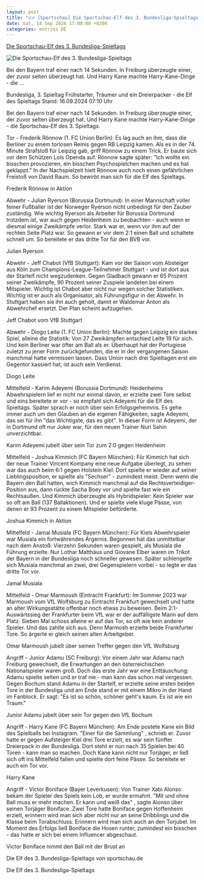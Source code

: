 ```yaml
---
layout: post
title: "🔥🔥 [Sportschau] Die Sportschau-Elf des 3. Bundesliga-Spieltags"
date: Sat, 14 Sep 2024 17:00:00 +0200
categories: entries DE
---
```

[Die Sportschau-Elf des 3. Bundesliga-Spieltags](https://www.sportschau.de/fussball/bundesliga/fruehstarter-traeumer-und-ein-dreierpacker-die-elf-des-spieltags,elf-des-spieltags-660.html)

![Die Sportschau-Elf des 3. Bundesliga-Spieltags](https://images.sportschau.de/image/3b6a7834-56d6-41d9-9616-6c5faf04b4f5/AAABkfabWGk/AAABkZLhkrw/16x9-1280/spieltag-3-elf-des-spieltags-102.jpg)

Bei den Bayern traf einer nach 14 Sekunden. In Freiburg überzeugte einer, der zuvor selten überzeugt hat. Und Harry Kane machte Harry-Kane-Dinge - die ...

Bundesliga, 3. Spieltag Frühstarter, Träumer und ein Dreierpacker - die Elf des Spieltags Stand: 16.09.2024 07:10 Uhr

Bei den Bayern traf einer nach 14 Sekunden. In Freiburg überzeugte einer, der zuvor selten überzeugt hat. Und Harry Kane machte Harry-Kane-Dinge - die Sportschau-Elf des 3. Spieltags.

Tor - Frederik Rönnow (1. FC Union Berlin): Es lag auch an ihm, dass die Berliner zu einem torlosen Remis gegen RB Leipzig kamen. Als es in der 74. Minute Strafstoß für Leipzig gab, griff Rönnow zu einem Trick. Er baute sich vor dem Schützen Loïs Openda auf. Rönnow sagte später: "Ich wollte ein bisschen provozieren, ein bisschen Psychospielchen machen und es hat geklappt." In der Nachspielzeit hielt Rönnow auch noch einen gefährlichen Freistoß von David Raum. So bewirbt man sich für die Elf des Spieltags.

Frederik Rönnow in Aktion

Abwehr - Julian Ryerson (Borussia Dortmund): In einer Mannschaft voller feiner Fußballer ist der Norweger Ryerson nicht unbedingt für den Zauber zuständig. Wie wichtig Ryerson als Arbeiter für Borussia Dortmund trotzdem ist, war auch gegen Heidenheim zu beobachten - auch wenn er diesmal einige Zweikämpfe verlor. Stark war er, wenn vor ihm auf der rechten Seite Platz war. So gewann er vor dem 2:1 einen Ball und schaltete schnell um. So bereitete er das dritte Tor für den BVB vor.

Julian Ryerson

Abwehr - Jeff Chabot (VfB Stuttgart): Kam vor der Saison vom Absteiger aus Köln zum Champions-League-Teilnehmer Stuttgart - und ist dort aus der Startelf nicht wegzudenken. Gegen Gladbach gewann er 65 Prozent seiner Zweikämpfe, 90 Prozent seiner Zuspiele landeten bei einem Mitspieler. Wichtig ist Chabot aber nicht nur wegen solcher Statistiken. Wichtig ist er auch als Organisator, als Führungsfigur in der Abwehr. In Stuttgart haben sie ihn auch geholt, damit er Waldemar Anton als Abwehrchef ersetzt. Der Plan scheint aufzugehen.

Jeff Chabot vom VfB Stuttgart

Abwehr - Diogo Leite (1. FC Union Berlin): Machte gegen Leipzig ein starkes Spiel, alleine die Statistik: Von 27 Zweikämpfen entschied Leite 19 für sich. Und kein Berliner war öfter am Ball als er. Überhaupt hat der Portugiese zuletzt zu jener Form zurückgefunden, die er in der vergangenen Saison manchmal hatte vermissen lassen. Dass Union nach drei Spieltagen erst ein Gegentor kassiert hat, ist auch sein Verdienst.

Diogo Leite

Mittelfeld - Karim Adeyemi (Borussia Dortmund): Heidenheims Abwehrspielern lief er nicht nur einmal davon, er erzielte zwei Tore selbst und eins bereitete er vor - so empfahl sich Adeyemi für die Elf des Spieltags. Später sprach er noch über sein Erfolgsgeheimnis. Es gehe immer auch um den Glauben an die eigenen Fähigkeiten, sagte Adeyemi, das sei für ihn "das Wichtigste, das es gibt". In dieser Form ist Adeyemi, der in Dortmund oft nur Joker war, für den neuen Trainer Nuri Sahin unverzichtbar.

Karim Adeyemi jubelt über sein Tor zum 2:0 gegen Heidenheim

Mittelfeld - Joshua Kimmich (FC Bayern München): Für Kimmich hat sich der neue Trainer Vincent Kompany eine neue Aufgabe überlegt, zu sehen war das auch beim 6:1 gegen Holstein Kiel: Dort spielte er wieder auf seiner Lieblingsposition, er spielte als "Sechser" - zumindest meist. Denn wenn die Bayern den Ball hatten, wich Kimmich manchmal auf die Rechtsverteidiger-Position aus, dann rückte Sacha Boey vor und spielte fast wie ein Rechtsaußen. Und Kimmich überzeugte als Hybridspieler: Kein Spieler war so oft am Ball (137 Ballaktionen). Und er spielte viele kluge Pässe, von denen er 93 Prozent zu einem Mitspieler beförderte.

Joshua Kimmich in Aktion

Mittelfeld - Jamal Musiala (FC Bayern München): Für Kiels Abwehrspieler war Musiala ein fortwährendes Ärgernis. Begonnen hat das unmittelbar nach dem Anstoß: Vierzehn Sekunden waren gespielt, als Musiala die Führung erzielte. Nur Lothar Matthäus und Giovane Elber waren im Trikot der Bayern in der Bundesliga noch schneller gewesen. Später schlengelte sich Musiala manchmal an zwei, drei Gegenspielern vorbei - so legte er das dritte Tor vor.

Jamal Musiala

Mittelfeld - Omar Marmoush (Eintracht Frankfurt): Im Sommer 2023 war Marmoush vom VfL Wolfsburg zu Eintracht Frankfurt gewechselt und hatte an alter Wirkungsstätte offenbar noch etwas zu beweisen. Beim 2:1-Auswärtssieg der Frankfurter beim VfL war er der auffälligste Mann auf dem Platz. Sieben Mal schoss alleine er auf das Tor, so oft wie kein anderer Spieler. Und das zahlte sich aus. Denn Marmosh erzielte beide Frankfurter Tore. So ärgerte er gleich seinen alten Arbeitgeber.

Omar Marmoush jubelt über seinen Treffer gegen den VfL Wolfsburg

Angriff - Junior Adamu (SC Freiburg): Vor einem Jahr war Adamu nach Freiburg gewechselt, die Erwartungen an den österreichischen Nationalspieler waren groß. Doch das erste Jahr war eine Enttäuschung: Adamu spielte selten und er traf nie - man kann das schon mal vergessen. Gegen Bochum stand Adamu in der Startelf, er erzielte seine ersten beiden Tore in der Bundesliga und am Ende stand er mit einem Mikro in der Hand im Fanblock. Er sagt: "Es ist so schön, schöner geht's kaum. Es ist wie ein Traum."

Junior Adamu jubelt über sein Tor gegen den VfL Bochum

Angriff - Harry Kane (FC Bayern München): Am Ende postete Kane ein Bild des Spielballs bei Instagram. "Einer für die Sammlung" , schrieb er. Zuvor hatte er gegen Aufsteiger Kiel drei Tore erzielt, es war sein fünfter Dreierpack in der Bundesliga. Dort steht er nun nach 35 Spielen bei 40 Toren - kann man so machen. Doch Kane kann nicht nur Torjäger, er ließ sich oft ins Mittelfeld fallen und spielte dort feine Pässe. So bereitete er auch ein Tor vor.

Harry Kane

Angriff - Victor Boniface (Bayer Leverkusen): Von Trainer Xabi Alonso bekam der Spieler des Spiels kein Lob, er wurde ermahnt. "Mit und ohne Ball muss er mehr machen. Er kann und weiß das" , sagte Alonso über seinen Torjäger Boniface. Zwei Tore hatte Boniface gegen Hoffenheim erzielt, erinnern wird man sich aber nicht nur an seine Dribblings und die Klasse beim Torabschluss. Erinnern wird man sich auch an den Torjubel. Im Moment des Erfolgs ließ Boniface die Hosen runter, zumindest ein bisschen - das hatte er sich bei einem Influencer abgeschaut.

Victor Boniface nimmt den Ball mit der Brust an

Die Elf des 3. Bundesliga-Spieltags von sportschau.de

Die Elf des 3. Bundesliga-Spieltags


